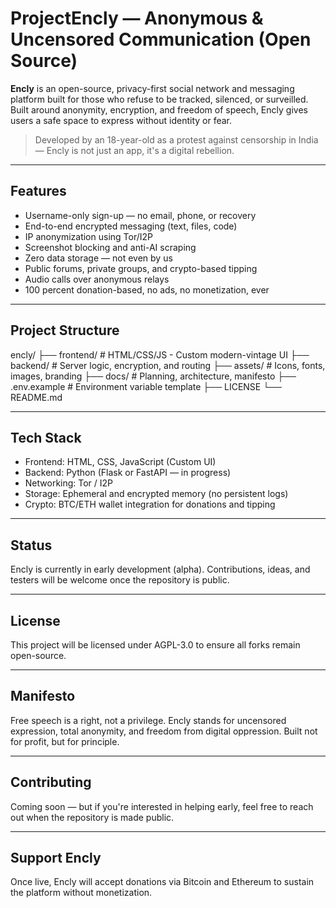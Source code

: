 # ProjectEncly — Anonymous & Uncensored Communication (Open Source)

**Encly** is an open-source, privacy-first social network and messaging platform built for those who refuse to be tracked, silenced, or surveilled. Built around anonymity, encryption, and freedom of speech, Encly gives users a safe space to express without identity or fear.

> Developed by an 18-year-old as a protest against censorship in India — Encly is not just an app, it's a digital rebellion.

---

## Features

- Username-only sign-up — no email, phone, or recovery  
- End-to-end encrypted messaging (text, files, code)  
- IP anonymization using Tor/I2P  
- Screenshot blocking and anti-AI scraping  
- Zero data storage — not even by us  
- Public forums, private groups, and crypto-based tipping  
- Audio calls over anonymous relays  
- 100 percent donation-based, no ads, no monetization, ever

---

## Project Structure

encly/ ├── frontend/ # HTML/CSS/JS - Custom modern-vintage UI ├── backend/ # Server logic, encryption, and routing ├── assets/ # Icons, fonts, images, branding ├── docs/ # Planning, architecture, manifesto ├── .env.example # Environment variable template ├── LICENSE └── README.md

---

## Tech Stack

- Frontend: HTML, CSS, JavaScript (Custom UI)
- Backend: Python (Flask or FastAPI — in progress)
- Networking: Tor / I2P
- Storage: Ephemeral and encrypted memory (no persistent logs)
- Crypto: BTC/ETH wallet integration for donations and tipping

---

## Status

Encly is currently in early development (alpha). Contributions, ideas, and testers will be welcome once the repository is public.

---

## License

This project will be licensed under AGPL-3.0 to ensure all forks remain open-source.

---

## Manifesto

Free speech is a right, not a privilege. Encly stands for uncensored expression, total anonymity, and freedom from digital oppression. Built not for profit, but for principle.

---

## Contributing

Coming soon — but if you're interested in helping early, feel free to reach out when the repository is made public.

---

## Support Encly

Once live, Encly will accept donations via Bitcoin and Ethereum to sustain the platform without monetization.

